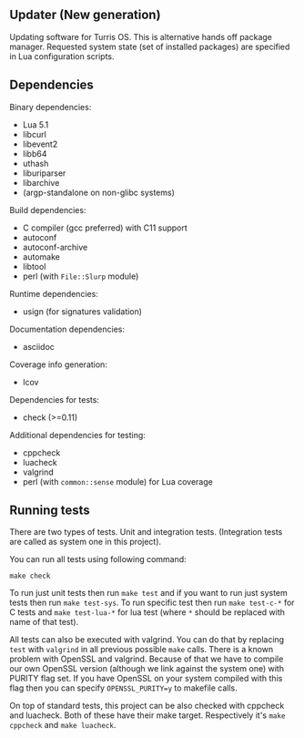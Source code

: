 Updater (New generation)
------------------------
Updating software for Turris OS. This is alternative hands off package manager.
Requested system state (set of installed packages) are specified in Lua
configuration scripts.

Dependencies
------------
Binary dependencies:
* Lua 5.1
* libcurl
* libevent2
* libb64
* uthash
* liburiparser
* libarchive
* (argp-standalone on non-glibc systems)

Build dependencies:
* C compiler (gcc preferred) with C11 support
* autoconf
* autoconf-archive
* automake
* libtool
* perl (with `File::Slurp` module)

Runtime dependencies:
* usign (for signatures validation)

Documentation dependencies:
* asciidoc

Coverage info generation:
* lcov

Dependencies for tests:
* check (>=0.11)

Additional dependencies for testing:
* cppcheck
* luacheck
* valgrind
* perl (with `common::sense` module) for Lua coverage

Running tests
-------------
There are two types of tests. Unit and integration tests. (Integration tests are
called as system one in this project).

You can run all tests using following command:
```
make check
```

To run just unit tests then run `make test` and if you want to run just system
tests then run `make test-sys`. To run specific test then run `make test-c-*` for
C tests and `make test-lua-*` for lua test (where `*` should be replaced with name
of that test).

All tests can also be executed with valgrind. You can do that by replacing `test`
with `valgrind` in all previous possible `make` calls.
There is a known problem with OpenSSL and valgrind. Because of that we have to
compile our own OpenSSL version (although we link against the system one) with PURITY
flag set. If you have OpenSSL on your system compiled with this flag then you can
specify `OPENSSL_PURITY=y` to makefile calls.

On top of standard tests, this project can be also checked with cppcheck and
luacheck. Both of these have their make target. Respectively it's `make cppcheck`
and `make luacheck`.
